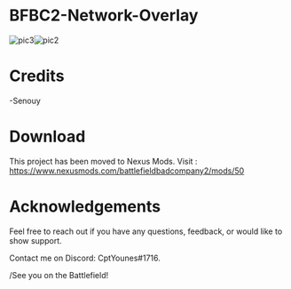 # BFBC2-Network-Overlay
![pic3](https://github.com/S3nouy/BFBC2-Network-Overlay/assets/77050462/9c8db2af-c207-47b3-a807-2cba6f3ac7c3)![pic2](https://github.com/S3nouy/BFBC2-Network-Overlay/assets/77050462/71687cd6-92fd-459f-8090-5ecd4f5c6df4)



# Credits
-Senouy
# Download
This project has been moved to Nexus Mods. Visit : 
        https://www.nexusmods.com/battlefieldbadcompany2/mods/50
# Acknowledgements

Feel free to reach out if you have any questions, feedback, or would like to show support.

Contact me on Discord: CptYounes#1716.

/See you on the Battlefield! 
